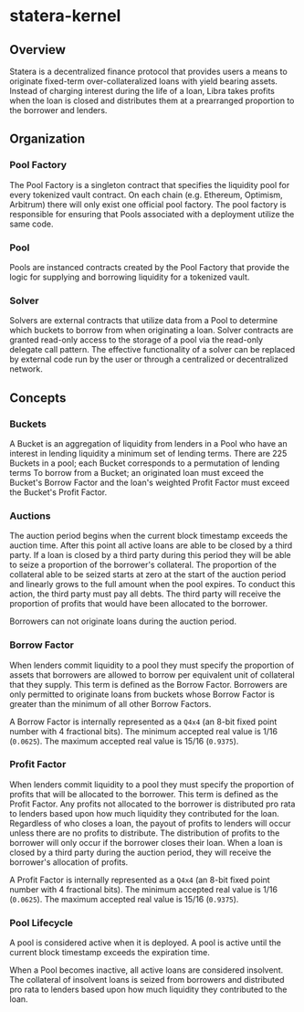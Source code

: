 # statera-kernel

## Overview

Statera is a decentralized finance protocol that provides users a means to originate fixed-term over-collateralized loans with yield bearing assets. Instead of charging interest during the life of a loan, Libra takes profits  when the loan is closed and distributes them at a prearranged proportion to the borrower and lenders.

## Organization

### Pool Factory

The Pool Factory is a singleton contract that specifies the liquidity pool for every tokenized vault contract. On each chain (e.g. Ethereum, Optimism, Arbitrum) there will only exist one official pool factory. The pool factory is responsible for ensuring that Pools associated with a deployment utilize the same code.

### Pool

Pools are instanced contracts created by the Pool Factory that provide the logic for supplying and borrowing liquidity for a tokenized vault.

### Solver

Solvers are external contracts that utilize data from a Pool to determine which buckets to borrow from when originating a loan. Solver contracts are granted read-only access to the storage of a pool via the read-only delegate call pattern. The effective functionality of a solver can be replaced by external code run by the user or through a centralized or decentralized network.

## Concepts

### Buckets

A Bucket is an aggregation of liquidity from lenders in a Pool who have an interest in lending liquidity a minimum set of lending terms. There are 225 Buckets in a pool; each Bucket corresponds to a permutation of lending terms  To borrow from a Bucket; an originated loan must exceed the Bucket's Borrow Factor and the loan's weighted Profit Factor must exceed the Bucket's Profit Factor.

### Auctions

The auction period begins when the current block timestamp exceeds the auction time. After this point all active loans are able to be closed by a third party. If a loan is closed by a third party during this period they will be able to seize a proportion of the borrower's collateral. The proportion of the collateral able to be seized starts at zero at the start of the auction period and linearly grows to the full amount when the pool expires. To conduct this action, the third party must pay all debts. The third party will receive the proportion of profits that would have been allocated to the borrower.

Borrowers can not originate loans during the auction period.

### Borrow Factor

When lenders commit liquidity to a pool they must specify the proportion of assets that borrowers are allowed to borrow per equivalent unit of collateral that they supply. This term is defined as the Borrow Factor. Borrowers are only permitted to originate loans from buckets whose Borrow Factor is greater than the minimum of all other Borrow Factors. 

A Borrow Factor is internally represented as a `Q4x4` (an 8-bit  fixed point number with 4 fractional bits). The minimum accepted real value is 1/16 (`0.0625`). The maximum accepted real value is 15/16 (`0.9375`).

### Profit Factor

When lenders commit liquidity to a pool they must specify the proportion of profits that will be allocated to the borrower. This term is defined as the Profit Factor. Any profits not allocated to the borrower is distributed pro rata to lenders based upon how much liquidity they contributed for the loan. Regardless of who closes a loan, the payout of profits to lenders will occur unless there are no profits to distribute. The distribution of profits to the borrower will only occur if the borrower closes their loan. When a loan is closed by a third party during the auction period, they will receive the borrower's allocation of profits.


A Profit Factor is internally represented as a `Q4x4` (an 8-bit  fixed point number with 4 fractional bits). The minimum accepted real value is 1/16 (`0.0625`). The maximum accepted real value is 15/16 (`0.9375`).

### Pool Lifecycle

A pool is considered active when it is deployed. A pool is active until the current block timestamp exceeds the expiration time.

When a Pool becomes inactive, all active loans are considered insolvent. The collateral of insolvent loans is seized from borrowers and distributed pro rata to lenders based upon how much liquidity they contributed to the loan.